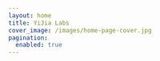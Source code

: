 ```yaml
---
layout: home
title: YiJia Labs
cover_image: /images/home-page-cover.jpg
pagination:
  enabled: true
---
```


